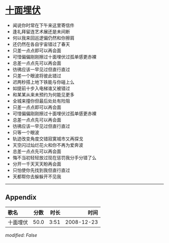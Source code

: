 # [十面埋伏](https://music.163.com/song?id=30569028)

* 闻说你时常在下午来这里寄信件
* 逢礼拜留连艺术展还是未间断
* 何以我来回巡逻偏仍然和你擦肩
* 还仍然在各自宇宙错过了春天
* 只差一点点即可以再会面
* 可惜偏偏刚刚擦过十面埋伏过孤单感更赤裸
* 总差一点点先可以再会面
* 彷彿应该一早见过但直行直过
* 只差一个眼波将彼此错过
* 迟两秒搭上地下铁能与你碰上么
* 如提前十步入电梯谁又被错过
* 和某某从来未预约为何能见更多
* 全城来撞你但最后处处有险阻
* 只差一点点即可以再会面
* 可惜偏偏刚刚擦过十面埋伏过孤单感更赤裸
* 总差一点点先可以再会面
* 彷彿应该一早见过但直行直过
* 只等一个眼波
* 轨迹改变角度交错寂寞城市又再探戈
* 天空闪过灿烂花火和你不再为爱奔波
* 总差一点点先可以再会面
* 悔不当初轻轻放过现在惩罚我分手分错了么
* 分开一千天天天盼再会面
* 只怕使你先找到我但直行直过
* 天都帮你去躲躲开不见我


---

## Appendix

|歌名|分数|时长|时间|
|:---|:---:|---:|---:|
|十面埋伏|50.0|3:51|2008-12-23

*modified: False*